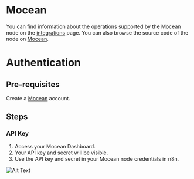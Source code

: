 # Mocean
You can find information about the operations supported by the Mocean node on the [integrations](https://n8n.io/integrations/n8n-nodes-base.mocean) page. You can also browse the source code of the node on [Mocean](https://github.com/n8n-io/n8n/tree/master/packages/nodes-base/nodes/Mocean).

# Authentication

## Pre-requisites

Create a [Mocean](https://moceanapi.com/) account.

## Steps

### API Key
1. Access your Mocean Dashboard.
2. Your API key and secret will be visible.
3. Use the API key and secret in your Mocean node credentials in n8n.

![Alt Text](https://i.imgur.com/Qss05of.gif) 





